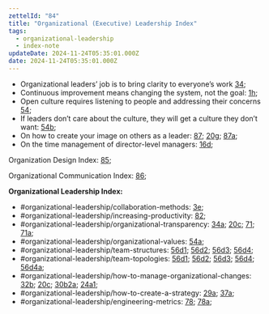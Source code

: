 ```yaml
---
zettelId: "84"
title: "Organizational (Executive) Leadership Index"
tags:
  - organizational-leadership
  - index-note
updateDate: 2024-11-24T05:35:01.000Z
date: 2024-11-24T05:35:01.000Z
---
```


- Organizational leaders’ job is to bring clarity to everyone’s work [34](/notes/34/);
- Continuous improvement means changing the system, not the goal: [1h](/notes/1h/);
- Open culture requires listening to people and addressing their concerns [54](/notes/54/);
- If leaders don’t care about the culture, they will get a culture they don’t want: [54b](/notes/54b/);
- On how to create your image on others as a leader: [87](/notes/87/); [20g](/notes/20g/); [87a](/notes/87a);
- On the time management of director-level managers: [16d](/notes/16d/);

Organization Design Index: [85](/notes/85/);

Organizational Communication Index: [86](/notes/86/);

**Organizational Leadership Index:**

- #organizational-leadership/collaboration-methods: [3e](/notes/3e/);
- #organizational-leadership/increasing-productivity: [82](/notes/82/);
- #organizational-leadership/organizational-transparency: [34a](/notes/34a/); [20c](/notes/20c/); [71](/notes/71/); [71a](/notes/71a/);
- #organizational-leadership/organizational-values: [54a](/notes/54a/);
- #organizational-leadership/team-structures: [56d1](/notes/56d1/); [56d2](/notes/56d2/); [56d3](/notes/56d3/); [56d4](/notes/56d4/);
- #organizational-leadership/team-topologies: [56d1](/notes/56d1/); [56d2](/notes/56d2/); [56d3](/notes/56d3/); [56d4](/notes/56d4/); [56d4a](/notes/56d4a/);
- #organizational-leadership/how-to-manage-organizational-changes: [32b](/notes/32b/); [20c](/notes/20c/); [30b2a](/notes/30b2a/); [24a1](/notes/24a1/);
- #organizational-leadership/how-to-create-a-strategy: [29a](/notes/29a/); [37a](/notes/37a/);
- #organizational-leadership/engineering-metrics: [78](/notes/78/); [78a](/notes/78a/);
